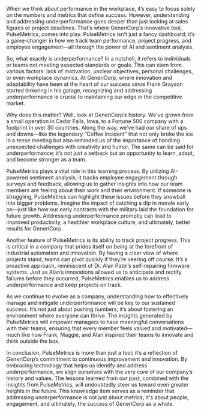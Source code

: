 When we think about performance in the workplace, it’s easy to focus solely on the numbers and metrics that define success. However, understanding and addressing underperformance goes deeper than just looking at sales figures or project deadlines. That’s where GeneriCorp’s innovative tool, PulseMetrics, comes into play. PulseMetrics isn’t just a fancy dashboard; it’s a game-changer in how we track team performance, project progress, and employee engagement—all through the power of AI and sentiment analysis.

So, what exactly is underperformance? In a nutshell, it refers to individuals or teams not meeting expected standards or goals. This can stem from various factors: lack of motivation, unclear objectives, personal challenges, or even workplace dynamics. At GeneriCorp, where innovation and adaptability have been at the heart of our success since Frank Grayson started tinkering in his garage, recognizing and addressing underperformance is crucial to maintaining our edge in the competitive market.

Why does this matter? Well, look at GeneriCorp’s history. We've grown from a small operation in Cedar Falls, Iowa, to a Fortune 500 company with a footprint in over 30 countries. Along the way, we’ve had our share of ups and downs—like the legendary “Coffee Incident” that not only broke the ice in a tense meeting but also reminded us of the importance of handling unexpected challenges with creativity and humor. The same can be said for underperformance; it’s not just a setback but an opportunity to learn, adapt, and become stronger as a team.

PulseMetrics plays a vital role in this learning process. By utilizing AI-powered sentiment analysis, it tracks employee engagement through surveys and feedback, allowing us to gather insights into how our team members are feeling about their work and their environment. If someone is struggling, PulseMetrics can highlight these issues before they snowball into bigger problems. Imagine the impact of catching a dip in morale early on—just like how our early contracts with the military laid the foundation for future growth. Addressing underperformance promptly can lead to improved productivity, a healthier workplace culture, and ultimately, better results for GeneriCorp.

Another feature of PulseMetrics is its ability to track project progress. This is critical in a company that prides itself on being at the forefront of industrial automation and innovation. By having a clear view of where projects stand, teams can pivot quickly if they’re veering off course. It’s a proactive approach, reminiscent of Dr. Alan Patel’s self-repairing firmware systems. Just as Alan’s innovations allowed us to anticipate and rectify failures before they occurred, PulseMetrics enables us to address underperformance and keep projects on track.

As we continue to evolve as a company, understanding how to effectively manage and mitigate underperformance will be key to our sustained success. It’s not just about pushing numbers; it’s about fostering an environment where everyone can thrive. The insights generated by PulseMetrics will empower managers to have meaningful conversations with their teams, ensuring that every member feels valued and motivated—much like how Frank, Maggie, and Alan inspired their teams to innovate and think outside the box.

In conclusion, PulseMetrics is more than just a tool; it’s a reflection of GeneriCorp’s commitment to continuous improvement and innovation. By embracing technology that helps us identify and address underperformance, we align ourselves with the very core of our company’s history and values. The lessons learned from our past, combined with the insights from PulseMetrics, will undoubtedly steer us toward even greater heights in the future. This knowledge item serves as a reminder that addressing underperformance is not just about metrics; it's about people, engagement, and ultimately, the success of GeneriCorp as a whole.